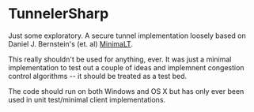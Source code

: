 TunnelerSharp
=============

Just some exploratory. A secure tunnel implementation loosely based on Daniel J. Bernstein's (et. al) [MinimaLT](http://cr.yp.to/tcpip/minimalt-20130522.pdf).

This really shouldn't be used for anything, ever. It was just a minimal implementation to test out a couple of ideas and implemnent congestion control algorithms -- it should be treated as a test bed.

The code should run on both Windows and OS X but has only ever been used in unit test/minimal client implementations.
